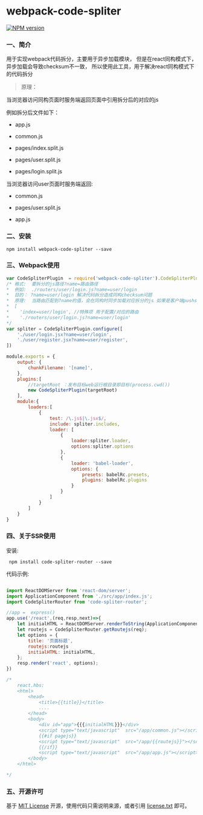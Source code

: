 # webpack-code-spliter

[![NPM version][npm-image]][npm-url]

### 一、简介

用于实现webpack代码拆分，主要用于异步加载模块，
但是在react同构模式下，异步加载会导致checksum不一致，
所以使用此工具，用于解决react同构模式下的代码拆分
> 原理：

<p>当浏览器访问同构页面时服务端返回页面中引用拆分后的对应的js</p>
<p>例如拆分后文件如下：</p>

- app.js 

- common.js

- pages/index.split.js

- pages/user.split.js

- pages/login.split.js

<p>当浏览器访问user页面时服务端返回:</p>

- common.js

- pages/user.split.js

- app.js


### 二、安装

    npm install webpack-code-spliter --save
     
### 三、Webpack使用

```js
var CodeSpliterPlugin  = require('webpack-code-spliter').CodeSpliterPlugin;
/* 格式:  要拆分的js路径?name=路由路径
*  例如:  ./routers/user/login.js?name=user/login
*  目的： ?name=user/login 解决代码拆分造成同构checksum问题
*  原理:  当路由匹配到?name的值，会在同构时同步加载对应拆分的js 如果是客户端pushstate则异步加载
*  [
*    'index=user/login', //特殊项 用于配置/对应的路由
*    './routers/user/login.js?name=user/login'
*/
var spliter = CodeSpliterPlugin.configure([
    './user/login.jsx?name=user/login',
    './user/register.jsx?name=user/register',
])

module.exports = {
    output: {
        chunkFilename: '[name]',
    },
    plugins:[
        //targetRoot ：发布目标web运行根目录即目标(process.cwd())
        new CodeSpliterPlugin(targetRoot)
    ],
    module:{
        loaders:[
            {
                test: /\.js$|\.jsx$/,
                include: spliter.includes,
                loader: [
                    {
                        loader:spliter.loader,
                        options:spliter.options
                    },
                    {
                        loader: 'babel-loader',
                        options: {
                            presets: babelRc.presets,
                            plugins: babelRc.plugins
                        }
                    }
                ]
            }
        ]
    }
}
```

### 四、关于SSR使用

安装:

     npm install code-spliter-router --save

代码示例:

```js

import ReactDOMServer from 'react-dom/server';
import ApplicationComponent from './src/app/index.js';
import CodeSpliterRouter from 'code-spliter-router';

//app =  express()
app.use('/react',(req,resp,next)=>{
    let initialHTML = ReactDOMServer.renderToString(ApplicationComponent)
    let routejs = CodeSpliterRouter.getRoutejs(req);
    let options = {
        title: '页面标题',
        routejs:routejs
        initialHTML: initialHTML,
    };
    resp.render('react', options);
})

/* 
    react.hbs:
    <html>
        <head>
            <title>{{title}}</title>
            ....
        </head>
        <body>
            <div id="app">{{{initialHTML}}}</div>
            <script type="text/javascript"  src="/app/common.js"></script>
            {{#if pagejs}}
            <script type="text/javascript"  src="/app/{{routejs}}"></script>
            {{/if}}
            <script type="text/javascript"  src="/app/app.js"></script>
        </body>
    </html>

*/

```

### 五、开源许可
基于 [MIT License](http://zh.wikipedia.org/wiki/MIT_License) 开源，使用代码只需说明来源，或者引用 [license.txt](https://github.com/sofish/typo.css/blob/master/license.txt) 即可。

[npm-url]: https://www.npmjs.com/package/webpack-code-spliter
[npm-image]: https://img.shields.io/npm/v/webpack-code-spliter.svg